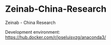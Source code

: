 # Zeinab-China-Research
Zeinab - China Research

Development environment:
https://hub.docker.com/r/joseluisvzg/anaconda3/
